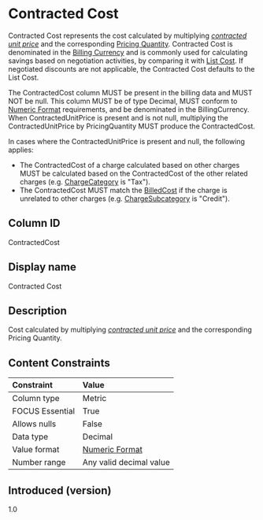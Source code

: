 # Contracted Cost

Contracted Cost represents the cost calculated by multiplying [*contracted unit price*](#glossary:contracted-unit-price) and the corresponding [Pricing Quantity](#pricingquantity). Contracted Cost is denominated in the [Billing Currency](#billingcurrency) and is commonly used for calculating savings based on negotiation activities, by comparing it with [List Cost](#listcost). If negotiated discounts are not applicable, the Contracted Cost defaults to the List Cost.

The ContractedCost column MUST be present in the billing data and MUST NOT be null. This column MUST be of type Decimal, MUST conform to [Numeric Format](#numericformat) requirements, and be denominated in the BillingCurrency. When ContractedUnitPrice is present and is not null, multiplying the ContractedUnitPrice by PricingQuantity MUST produce the ContractedCost.

In cases where the ContractedUnitPrice is present and null, the following applies:

* The ContractedCost of a charge calculated based on other charges MUST be calculated based on the ContractedCost of the other related charges (e.g. [ChargeCategory](#chargecategory) is "Tax").
* The ContractedCost MUST match the [BilledCost](#billedcost) if the charge is unrelated to other charges (e.g. [ChargeSubcategory](#chargesubcategory) is "Credit").

## Column ID

ContractedCost

## Display name

Contracted Cost

## Description

Cost calculated by multiplying [*contracted unit price*](#glossary:contracted-unit-price) and the corresponding Pricing Quantity.

## Content Constraints

| Constraint      | Value                   |
|:----------------|:------------------------|
| Column type     | Metric                  |
| FOCUS Essential | True                   |
| Allows nulls    | False                   |
| Data type       | Decimal                 |
| Value format    | [Numeric Format](#numericformat) |
| Number range    | Any valid decimal value |

## Introduced (version)

1.0
